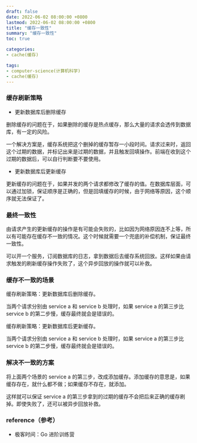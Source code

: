 ```yaml
---
draft: false
date: 2022-06-02 08:00:00 +0800
lastmod: 2022-06-02 08:00:00 +0800
title: "缓存一致性"
summary: "缓存一致性"
toc: true

categories:
- cache(缓存)

tags:
- computer-science(计算机科学)
- cache(缓存)
---
```


### 缓存刷新策略

- 更新数据库后删除缓存

删除缓存的问题在于，如果删除的缓存是热点缓存，那么大量的请求会透传到数据库，有一定的风险。

一个解决方案是，缓存系统把这个删掉的缓存暂存一小段时间。请求过来时，返回这个过期的数据，并标记出来是过期的数据，并且触发回填操作。前端在收到这个过期的数据后，可以自行判断要不要使用。

- 更新数据库后更新缓存

更新缓存的问题在于，如果并发的两个请求都修改了缓存的值。在数据库层面，可以通过加锁，保证顺序是正确的，但是回填缓存的时候，由于网络等原因，这个顺序就无法保证了。

### 最终一致性

由请求产生的更新缓存的操作是有可能会失败的，比如因为网络原因连不上等，所以有可能存在缓存不一致的情况。这个时候就需要一个兜底的补偿机制，保证最终一致性。

可以开一个服务，订阅数据库的日志，拿到数据后去缓存系统回放。这样如果由请求触发的刷新缓存操作失败了，这个异步回放的操作就可以补救。

### 缓存不一致的场景

缓存刷新策略：更新数据库后删除缓存。

[//]: # (<div style="text-align: center; margin: 5px auto">)

[//]: # (<img src="/image/computer-science/cache/cache-coherence_incoherence-01.drawio.png">)

[//]: # (</div>)

当两个请求分别由 service a 和 service b 处理时，如果 service a 的第三步比 service b 的第二步慢，缓存最终就会是错误的。

缓存刷新策略：更新数据库后更新缓存。

[//]: # (<div style="text-align: center; margin: 5px auto">)

[//]: # (<img src="/image/computer-science/cache/cache-coherence_incoherence-02.drawio.png">)

[//]: # (</div>)

当两个请求分别由 service a 和 service b 处理时，如果 service a 的第三步比 service b 的第二步慢，缓存最终就会是错误的。

### 解决不一致的方案

将上面两个场景的 service a 的第三步，改成添加缓存。添加缓存的意思是，如果缓存存在，就什么都不做；如果缓存不存在，就添加。

这样就可以保证 service a 的第三步拿到的过期的缓存不会把后来正确的缓存刷掉。即使失败了，还可以被异步回放补救。

### reference（参考）

- 极客时间：Go 进阶训练营
